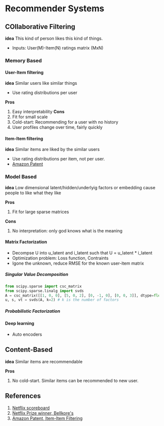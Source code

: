 # Recommender Systems

## COllaborative Filtering
**idea** This kind of person likes this kind of things.

- Inputs: User(M)-Item(N) ratings matrix (MxN) 

### Memory Based

#### User-Item filtering
**idea** Similar users like similar things
- Use rating distributions per user

**Pros**
1. Easy interpretability
**Cons**
1. Fit for small scale 
2. Cold-start: Recommending for a user with no history  
3. User profiles change over time, fairly quickly


#### Item-Item filtering <a name="item-item-filt-amazon"></a>
**idea** Similar items are liked by the similar users
- Use rating distributions per item, not per user.
- [Amazon Patent](#item-item-filt-amazon)
### Model Based
**idea** Low dimensional latent/hidden/underlyig factors or embedding cause people to like what they like 

**Pros**
1. Fit for large sparse matrices

**Cons** 
1. No interpretation: only god knows what is the meaning

#### Matrix Factorization
- Decompse U into u_latent and i_latent such that U = u_latent * i_latent
- Optimization problem: Loss function, Contraints
- Igone the unknown, reduce RMSE for the known user-item matrix
##### Singular Value Decomposition
```py
from scipy.sparse import csc_matrix
from scipy.sparse.linalg import svds
A = csc_matrix([[1, 0, 0], [5, 0, 2], [0, -1, 0], [0, 0, 3]], dtype=float)
u, s, vt = svds(A, k=2) # k is the number of factors
```

##### Probabilistic Factorization
#### Deep learning
- Auto encoders

## Content-Based 
**idea** Similar items are recommendable

**Pros** 
1. No cold-start. Similar items can be recommended to new user. 

## References
1. [Netflix scoreboard](https://www.netflixprize.com/leaderboard.html)
2. [Netflix Prize winner, Bellkore's](https://www.netflixprize.com/assets/GrandPrize2009_BPC_BellKor.pdf)
3. [Amazon Patent, Item-Item Filtering](https://patents.google.com/patent/US6266649) <a name="item-item-filt-amazon"></a>
